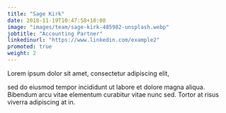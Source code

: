 ```yaml
---
title: "Sage Kirk"
date: 2018-11-19T10:47:58+10:00
image: "images/team/sage-kirk-485982-unsplash.webp"
jobtitle: "Accounting Partner"
linkedinurl: "https://www.linkedin.com/example2"
promoted: true
weight: 2
---
```


Lorem ipsum dolor sit amet, consectetur adipiscing elit,
<!--more-->

sed do eiusmod tempor incididunt ut labore et dolore magna aliqua. Bibendum arcu vitae elementum curabitur vitae nunc sed. Tortor at risus viverra adipiscing at in.
